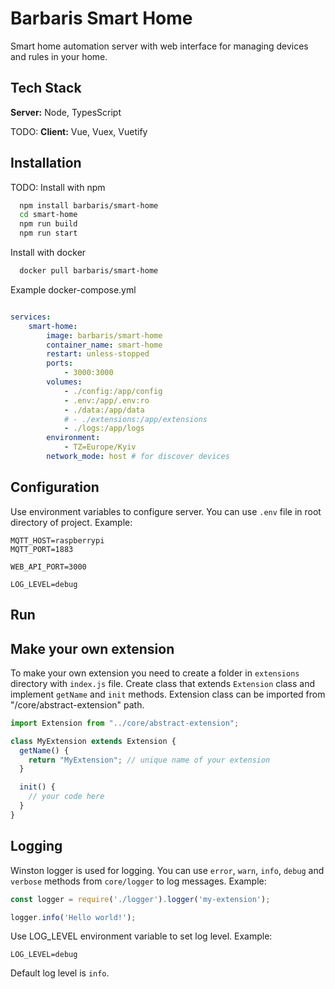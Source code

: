# Barbaris Smart Home

Smart home automation server with web interface for managing devices and rules in your home.

## Tech Stack

**Server:** Node, TypesScript

TODO: **Client:** Vue, Vuex, Vuetify

## Installation

TODO: Install with npm

```bash
  npm install barbaris/smart-home
  cd smart-home
  npm run build
  npm run start
```

Install with docker

```bash
  docker pull barbaris/smart-home
```
Example docker-compose.yml

```yaml

services:
    smart-home:
        image: barbaris/smart-home
        container_name: smart-home
        restart: unless-stopped
        ports:
            - 3000:3000
        volumes:
            - ./config:/app/config
            - .env:/app/.env:ro
            - ./data:/app/data
            # - ./extensions:/app/extensions
            - ./logs:/app/logs
        environment:
            - TZ=Europe/Kyiv
        network_mode: host # for discover devices
```

## Configuration

Use environment variables to configure server. You can use `.env` file in root directory of project. Example:

```env
MQTT_HOST=raspberrypi
MQTT_PORT=1883

WEB_API_PORT=3000

LOG_LEVEL=debug
```

## Run 


## Make your own extension

To make your own extension you need to create a folder in `extensions` directory with `index.js` file.
Create class that extends `Extension` class and implement `getName` and `init` methods.
Extension class can be imported from "/core/abstract-extension" path.

```js
import Extension from "../core/abstract-extension";

class MyExtension extends Extension {
  getName() {
    return "MyExtension"; // unique name of your extension
  }

  init() {
    // your code here
  }
}
```

## Logging

Winston logger is used for logging.
You can use `error`, `warn`, `info`, `debug` and `verbose` methods from `core/logger` to log messages. Example:

```js
const logger = require('./logger').logger('my-extension');

logger.info('Hello world!');
```

Use LOG_LEVEL environment variable to set log level. Example:

```env
LOG_LEVEL=debug
```
Default log level is `info`.
